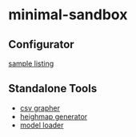 # minimal-sandbox

## Configurator
[sample listing]()
## Standalone Tools
- [csv grapher](https://lfv68.csb.app/)
- [heighmap generator]()
- [model loader]()
